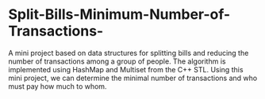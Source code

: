 # Split-Bills-Minimum-Number-of-Transactions-
A mini project based on data structures for splitting bills and reducing the number of transactions among a group of people. The algorithm is implemented using HashMap and Multiset from the C++ STL. Using this mini project, we can determine the minimal number of transactions and who must pay how much to whom.
